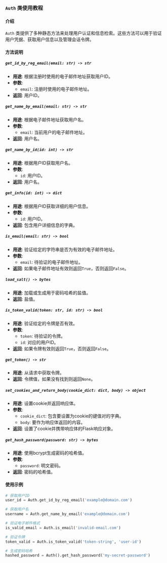 ### `Auth` 类使用教程

#### 介绍
`Auth` 类提供了多种静态方法来处理用户认证和信息检索。这些方法可以用于验证用户凭据、获取用户信息以及管理会话令牌。

#### 方法说明

##### `get_id_by_reg_email(email: str) -> str`
- **用途**: 根据注册时使用的电子邮件地址获取用户ID。
- **参数**: 
  - `email`: 注册时使用的电子邮件地址。
- **返回**: 用户ID。

##### `get_name_by_email(email: str) -> str`
- **用途**: 根据电子邮件地址获取用户名。
- **参数**: 
  - `email`: 当前用户的电子邮件地址。
- **返回**: 用户名。

##### `get_name_by_id(id: int) -> str`
- **用途**: 根据用户ID获取用户名。
- **参数**: 
  - `id`: 用户ID。
- **返回**: 用户名。

##### `get_info(id: int) -> dict`
- **用途**: 根据用户ID获取详细的用户信息。
- **参数**: 
  - `id`: 用户ID。
- **返回**: 包含用户详细信息的字典。

##### `is_email(email: str) -> bool`
- **用途**: 验证给定的字符串是否为有效的电子邮件地址。
- **参数**: 
  - `email`: 待验证的电子邮件地址。
- **返回**: 如果电子邮件地址有效则返回`True`，否则返回`False`。

##### `load_salt() -> bytes`
- **用途**: 加载或生成用于密码哈希的盐值。
- **返回**: 盐值。

##### `is_token_valid(token: str, id: str) -> bool`
- **用途**: 验证给定的令牌是否有效。
- **参数**: 
  - `token`: 待验证的令牌。
  - `id`: 对应的用户ID。
- **返回**: 如果令牌有效则返回`True`，否则返回`False`。

##### `get_token() -> str`
- **用途**: 从请求中获取令牌。
- **返回**: 令牌值，如果没有找到则返回`None`。

##### `set_cookies_and_return_body(cookie_dict: dict, body) -> object`
- **用途**: 设置cookie并返回响应体。
- **参数**: 
  - `cookie_dict`: 包含要设置为cookie的键值对的字典。
  - `body`: 要作为响应体返回的内容。
- **返回**: 设置了cookie并携带响应体的Flask响应对象。

##### `get_hash_password(password: str) -> bytes`
- **用途**: 使用bcrypt生成密码的哈希值。
- **参数**: 
  - `password`: 明文密码。
- **返回**: 密码的哈希值。

#### 使用示例

```python
# 获取用户ID
user_id = Auth.get_id_by_reg_email('example@domain.com')

# 获取用户名
username = Auth.get_name_by_email('example@domain.com')

# 验证电子邮件格式
is_valid_email = Auth.is_email('invalid-email.com')

# 验证令牌
token_valid = Auth.is_token_valid('token-string', 'user-id')

# 生成密码哈希
hashed_password = Auth().get_hash_password('my-secret-password')